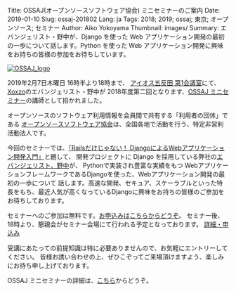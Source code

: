 Title: OSSAJ(オープンソースソフトウェア協会) ミニセミナーのご案内
Date: 2019-01-10
Slug: ossaj-201802
Lang: ja
Tags: 2018; 2019; ossaj; 東京; オープンソース; セミナー
Author: Aiko Yokoyama
Thumbnail: images/
Summary: エバンジェリスト・野中が、Django を使った Web アプリケーション開発の最初の一歩について話します。Python を使った Web アプリケーション開発に興味をお持ちの皆様の参加をお待ちしています。

[![OSSAJ_logo]({filename}/images/)](https://www.ossaj.org/)

2019年2月7日木曜日 16時半より18時まで、
[アイオス五反田 第1会議室](https://bit.ly/2FjUvJs)にて、[Xoxzo](https://info.xoxzo.com/ja/)のエバンジェリスト・野中が
2018年度第二回となります、[OSSAJ ミニセミナー](https://www.ossaj.org/archives/585)の講師として招かれました。

オープンソースのソフトウェア利用情報を会員間で共有する「利用者の団体」である
[オープンソースソフトウェア協会](https://www.ossaj.org/about-us)は、全国各地で活動を行う、特定非営利活動法人です。

今回のセミナーでは、[「Railsだけじゃない！ DjangoによるWebアプリケーション開発入門」](https://www.ossaj.org/archives/585)と題して、
開発プロジェクトに Django を採用している弊社の[エバンジェリスト、野中](https://info.xoxzo.com/ja/aboutus/)が、
Pythonで実装され豊富な実績をもつ WebアプリケーションフレームワークであるDjangoを使った、Webアプリケーション開発の最初の一歩について
話します。高速な開発、セキュア、スケーラブルといった特長をもち、最近人気が高くなっているDjangoに興味をお持ちの皆様のご参加をお待ちしております。

セミナーへのご参加は無料です。[お申込みはこちらからどうぞ](https://docs.google.com/forms/d/e/1FAIpQLSdR09Mwn9qEExntpfo7djySxiel-dlkouYuVmqxf95IO2xU1A/viewform)。
セミナー後、18時より、懇親会がセミナー会場にて行われる予定となっております。
[詳細・申込み](https://www.ossaj.org/archives/585)

受講にあたっての前提知識は特に必要ありませんので、お気軽にエントリーしてください。
皆様お誘い合わせの上、ぜひこぞってご来場頂けますよう、楽しみにお待ち申し上げております。

OSSAJ ミニセミナーの詳細は、[こちら](https://www.ossaj.org/archives/category/sponsored-activity)からどうぞ。
